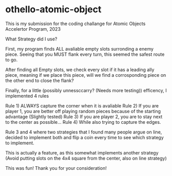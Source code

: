 # othello-atomic-object
 
This is my submission for the coding challange for Atomic Objects Accelertor Program, 2023

What Strategy did I use?

First, my program finds ALL avaliable empty slots surronding a enemy piece. Seeing that you MUST flank every turn, this seemed the safest route to go.

After finding all Empty slots, we check every slot if it has a leading ally piece, meaning if we place this piece, will we find a corrosponding piece on the other end to close the flank?

Finally, for a little (possibly unnessccarry? (Needs more testing)) efficency, I implemented 4 rules

Rule 1) ALWAYS capture the corner when it is avaliable
Rule 2) If you are player 1, you are better off playing random pieces because of the starting advantage (Slightly tested)
Rule 3) If you are player 2, you are to stay next to the center as possible...
Rule 4) While also trying to capture the edges.

Rule 3 and 4 where two strategies that I found many people argue on line, decided to implement both and flip a coin every time to see which strategy to implement. 

This is actually a feature, as this somewhat implements another strategy (Avoid putting slots on the 4x4 square from the center, also on line strategy)

This was fun! Thank you for your consideration!
